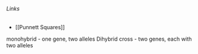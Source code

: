 ###### Links
- [[Punnett Squares]]

monohybrid - one gene, two alleles
Dihybrid cross - two genes, each with two alleles